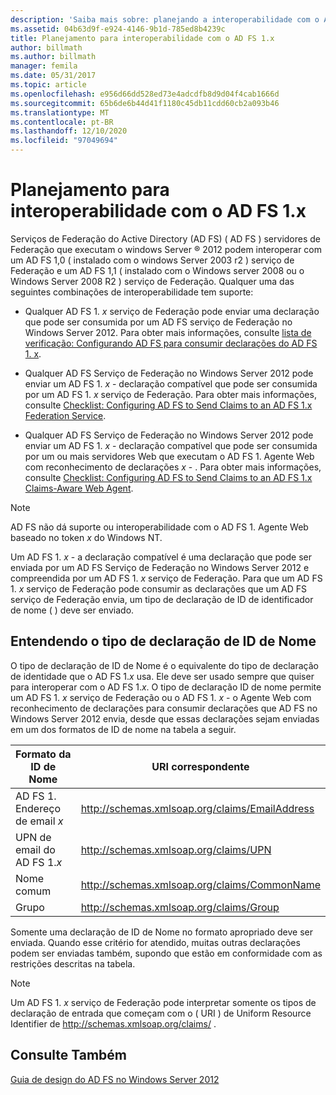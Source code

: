 ```yaml
---
description: 'Saiba mais sobre: planejando a interoperabilidade com o AD FS 1. x'
ms.assetid: 04b63d9f-e924-4146-9b1d-785ed8b4239c
title: Planejamento para interoperabilidade com o AD FS 1.x
author: billmath
ms.author: billmath
manager: femila
ms.date: 05/31/2017
ms.topic: article
ms.openlocfilehash: e956d66dd528ed73e4adcdfb8d9d04f4cab1666d
ms.sourcegitcommit: 65b6de6b44d41f1180c45db11cdd60cb2a093b46
ms.translationtype: MT
ms.contentlocale: pt-BR
ms.lasthandoff: 12/10/2020
ms.locfileid: "97049694"
---
```

# <a name="planning-for-interoperability-with-ad-fs-1x"></a>Planejamento para interoperabilidade com o AD FS 1.x

Serviços de Federação do Active Directory (AD FS) \( AD FS \) servidores de Federação que executam o windows Server &reg; 2012 podem interoperar com um AD FS 1,0 \( instalado com o windows Server 2003 r2 \) serviço de Federação e um AD FS 1,1 \( instalado com o Windows server 2008 ou o Windows Server 2008 R2 \) serviço de Federação. Qualquer uma das seguintes combinações de interoperabilidade tem suporte:

-   Qualquer AD FS 1. *x* serviço de Federação pode enviar uma declaração que pode ser consumida por um AD FS serviço de Federação no Windows Server 2012. Para obter mais informações, consulte [lista de verificação: Configurando AD FS para consumir declarações do AD FS 1. x](../../ad-fs/deployment/Checklist--Configuring-AD-FS--to-Consume-Claims-from-AD-FS-1.x.md).

-   Qualquer AD FS Serviço de Federação no Windows Server 2012 pode enviar um AD FS 1. *x* \- declaração compatível que pode ser consumida por um AD FS 1. *x* serviço de Federação. Para obter mais informações, consulte [Checklist: Configuring AD FS to Send Claims to an AD FS 1.x Federation Service](../../ad-fs/deployment/Checklist--Configuring-AD-FS-to-Send-Claims-to-an-AD-FS-1.x-Federation-Service.md).

-   Qualquer AD FS Serviço de Federação no Windows Server 2012 pode enviar um AD FS 1. *x* \- declaração compatível que pode ser consumida por um ou mais servidores Web que executam o AD FS 1. Agente Web com reconhecimento de declarações *x* \- . Para obter mais informações, consulte [Checklist: Configuring AD FS to Send Claims to an AD FS 1.x Claims-Aware Web Agent](../../ad-fs/deployment/Checklist--Configuring-AD-FS-to-Send-Claims-to-an-AD-FS-1.x-Claims-Aware-Web-Agent.md).

> [!NOTE]
> AD FS não dá suporte ou interoperabilidade com o AD FS 1. Agente Web baseado no token *x* do Windows NT.

Um AD FS 1. *x* \- a declaração compatível é uma declaração que pode ser enviada por um AD FS Serviço de Federação no Windows Server 2012 e compreendida por um AD FS 1. *x* serviço de Federação. Para que um AD FS 1. *x* serviço de Federação pode consumir as declarações que um AD FS serviço de Federação envia, um tipo de declaração de ID de identificador de nome \( \) deve ser enviado.

## <a name="understanding-the-name-id-claim-type"></a>Entendendo o tipo de declaração de ID de Nome
O tipo de declaração de ID de Nome é o equivalente do tipo de declaração de identidade que o AD FS 1.*x* usa. Ele deve ser usado sempre que quiser para interoperar com o AD FS 1.*x*. O tipo de declaração ID de nome permite um AD FS 1. *x* serviço de Federação ou o AD FS 1. *x* \- o Agente Web com reconhecimento de declarações para consumir declarações que AD FS no Windows Server 2012 envia, desde que essas declarações sejam enviadas em um dos formatos de ID de nome na tabela a seguir.


|      Formato da ID de Nome       |               URI correspondente                |
|---------------------------|------------------------------------------------|
| AD FS 1. Endereço de email *x* | http://schemas.xmlsoap.org/claims/EmailAddress |
|   UPN de email do AD FS 1.*x*   |     http://schemas.xmlsoap.org/claims/UPN      |
|        Nome comum        |  http://schemas.xmlsoap.org/claims/CommonName  |
|           Grupo           |    http://schemas.xmlsoap.org/claims/Group     |

Somente uma declaração de ID de Nome no formato apropriado deve ser enviada. Quando esse critério for atendido, muitas outras declarações podem ser enviadas também, supondo que estão em conformidade com as restrições descritas na tabela.

> [!NOTE]
> Um AD FS 1. *x* serviço de Federação pode interpretar somente os tipos de declaração de entrada que começam com o \( URI \) de Uniform Resource Identifier de http://schemas.xmlsoap.org/claims/ .

## <a name="see-also"></a>Consulte Também
[Guia de design do AD FS no Windows Server 2012](AD-FS-Design-Guide-in-Windows-Server-2012.md)
